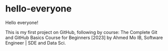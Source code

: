 # hello-everyone
Hello everyone!

This is my first project on GitHub, 
following by course: The Complete Git and GitHub Basics Course for Beginners [2023] by Ahmed Mo IB, Software Engineer | SDE and Data Sci.
